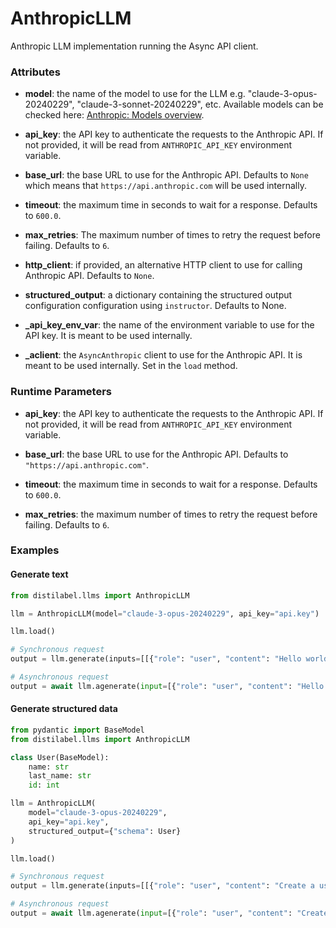 # AnthropicLLM


Anthropic LLM implementation running the Async API client.







### Attributes

- **model**: the name of the model to use for the LLM e.g. "claude-3-opus-20240229",  "claude-3-sonnet-20240229", etc. Available models can be checked here:  [Anthropic: Models overview](https://docs.anthropic.com/claude/docs/models-overview).

- **api_key**: the API key to authenticate the requests to the Anthropic API. If not provided,  it will be read from `ANTHROPIC_API_KEY` environment variable.

- **base_url**: the base URL to use for the Anthropic API. Defaults to `None` which means  that `https://api.anthropic.com` will be used internally.

- **timeout**: the maximum time in seconds to wait for a response. Defaults to `600.0`.

- **max_retries**: The maximum number of times to retry the request before failing. Defaults  to `6`.

- **http_client**: if provided, an alternative HTTP client to use for calling Anthropic  API. Defaults to `None`.

- **structured_output**: a dictionary containing the structured output configuration configuration  using `instructor`. Defaults to None.

- **_api_key_env_var**: the name of the environment variable to use for the API key. It  is meant to be used internally.

- **_aclient**: the `AsyncAnthropic` client to use for the Anthropic API. It is meant  to be used internally. Set in the `load` method.





### Runtime Parameters

- **api_key**: the API key to authenticate the requests to the Anthropic API. If not  provided, it will be read from `ANTHROPIC_API_KEY` environment variable.

- **base_url**: the base URL to use for the Anthropic API. Defaults to `"https://api.anthropic.com"`.

- **timeout**: the maximum time in seconds to wait for a response. Defaults to `600.0`.

- **max_retries**: the maximum number of times to retry the request before failing.  Defaults to `6`.




### Examples


#### Generate text
```python
from distilabel.llms import AnthropicLLM

llm = AnthropicLLM(model="claude-3-opus-20240229", api_key="api.key")

llm.load()

# Synchronous request
output = llm.generate(inputs=[[{"role": "user", "content": "Hello world!"}]])

# Asynchronous request
output = await llm.agenerate(input=[{"role": "user", "content": "Hello world!"}])
```

#### Generate structured data
```python
from pydantic import BaseModel
from distilabel.llms import AnthropicLLM

class User(BaseModel):
    name: str
    last_name: str
    id: int

llm = AnthropicLLM(
    model="claude-3-opus-20240229",
    api_key="api.key",
    structured_output={"schema": User}
)

llm.load()

# Synchronous request
output = llm.generate(inputs=[[{"role": "user", "content": "Create a user profile for the following marathon"}]])

# Asynchronous request
output = await llm.agenerate(input=[{"role": "user", "content": "Create a user profile for the following marathon"}])
```




